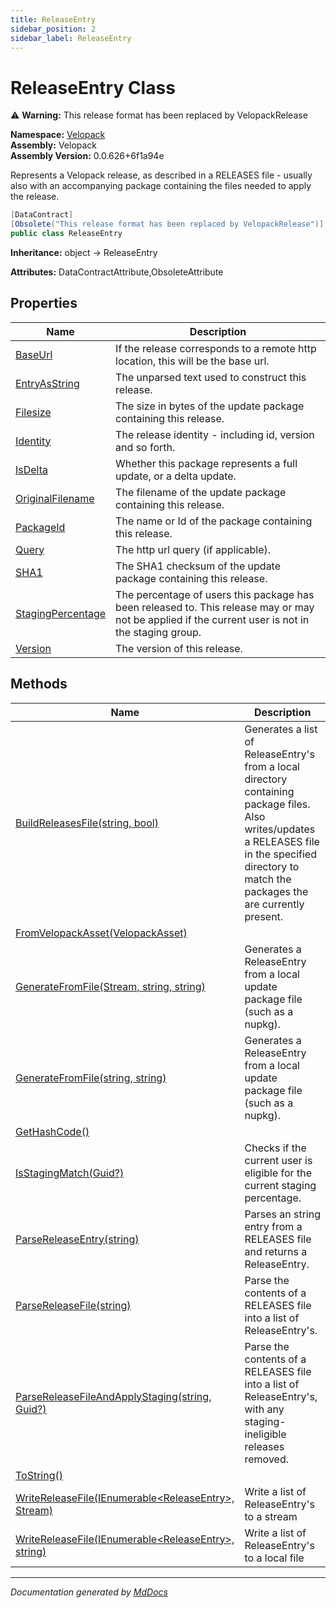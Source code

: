 ```yaml
---
title: ReleaseEntry
sidebar_position: 2
sidebar_label: ReleaseEntry
---
```

<!--  
  <auto-generated>   
    The contents of this file were generated by a tool.  
    Changes to this file may be list if the file is regenerated  
  </auto-generated>   
-->

# ReleaseEntry Class

⚠️ **Warning:** This release format has been replaced by VelopackRelease

**Namespace:** [Velopack](../index.md)  
**Assembly:** Velopack  
**Assembly Version:** 0.0.626+6f1a94e

Represents a Velopack release, as described in a RELEASES file \- usually also with an  accompanying package containing the files needed to apply the release.

```csharp
[DataContract]
[Obsolete("This release format has been replaced by VelopackRelease")]
public class ReleaseEntry
```

**Inheritance:** object → ReleaseEntry

**Attributes:** DataContractAttribute,ObsoleteAttribute

## Properties

| Name                                                 | Description                                                                                                                                        |
| ---------------------------------------------------- | -------------------------------------------------------------------------------------------------------------------------------------------------- |
| [BaseUrl](properties/BaseUrl.md)                     |  If the release corresponds to a remote http location, this will be the base url.                                                                  |
| [EntryAsString](properties/EntryAsString.md)         |  The unparsed text used to construct this release.                                                                                                 |
| [Filesize](properties/Filesize.md)                   |  The size in bytes of the update package containing this release.                                                                                  |
| [Identity](properties/Identity.md)                   |  The release identity \- including id, version and so forth.                                                                                       |
| [IsDelta](properties/IsDelta.md)                     |  Whether this package represents a full update, or a delta update.                                                                                 |
| [OriginalFilename](properties/OriginalFilename.md)   |  The filename of the update package containing this release.                                                                                       |
| [PackageId](properties/PackageId.md)                 |  The name or Id of the package containing this release.                                                                                            |
| [Query](properties/Query.md)                         |  The http url query (if applicable).                                                                                                               |
| [SHA1](properties/SHA1.md)                           |  The SHA1 checksum of the update package containing this release.                                                                                  |
| [StagingPercentage](properties/StagingPercentage.md) | The percentage of users this package has been released to. This release may or may not be applied if the current user is not in the staging group. |
| [Version](properties/Version.md)                     |  The version of this release.                                                                                                                      |

## Methods

| Name                                                                                                                                | Description                                                                                                                                                                                          |
| ----------------------------------------------------------------------------------------------------------------------------------- | ---------------------------------------------------------------------------------------------------------------------------------------------------------------------------------------------------- |
| [BuildReleasesFile(string, bool)](methods/BuildReleasesFile.md)                                                                     | Generates a list of ReleaseEntry's from a local directory containing package files. Also writes\/updates a RELEASES file in the specified directory to match the packages the are currently present. |
| [FromVelopackAsset(VelopackAsset)](methods/FromVelopackAsset.md)                                                                    |                                                                                                                                                                                                      |
| [GenerateFromFile(Stream, string, string)](methods/GenerateFromFile.md#generatefromfilestream-string-string)                        | Generates a ReleaseEntry from a local update package file (such as a nupkg).                                                                                                                         |
| [GenerateFromFile(string, string)](methods/GenerateFromFile.md#generatefromfilestring-string)                                       | Generates a ReleaseEntry from a local update package file (such as a nupkg).                                                                                                                         |
| [GetHashCode()](methods/GetHashCode.md)                                                                                             |                                                                                                                                                                                                      |
| [IsStagingMatch(Guid?)](methods/IsStagingMatch.md)                                                                                  | Checks if the current user is eligible for the current staging percentage.                                                                                                                           |
| [ParseReleaseEntry(string)](methods/ParseReleaseEntry.md)                                                                           | Parses an string entry from a RELEASES file and returns a ReleaseEntry.                                                                                                                              |
| [ParseReleaseFile(string)](methods/ParseReleaseFile.md)                                                                             | Parse the contents of a RELEASES file into a list of ReleaseEntry's.                                                                                                                                 |
| [ParseReleaseFileAndApplyStaging(string, Guid?)](methods/ParseReleaseFileAndApplyStaging.md)                                        | Parse the contents of a RELEASES file into a list of ReleaseEntry's, with any staging\-ineligible releases removed.                                                                                  |
| [ToString()](methods/ToString.md)                                                                                                   |                                                                                                                                                                                                      |
| [WriteReleaseFile(IEnumerable\<ReleaseEntry\>, Stream)](methods/WriteReleaseFile.md#writereleasefileienumerablereleaseentry-stream) | Write a list of ReleaseEntry's to a stream                                                                                                                                                           |
| [WriteReleaseFile(IEnumerable\<ReleaseEntry\>, string)](methods/WriteReleaseFile.md#writereleasefileienumerablereleaseentry-string) | Write a list of ReleaseEntry's to a local file                                                                                                                                                       |

___

*Documentation generated by [MdDocs](https://github.com/ap0llo/mddocs)*
